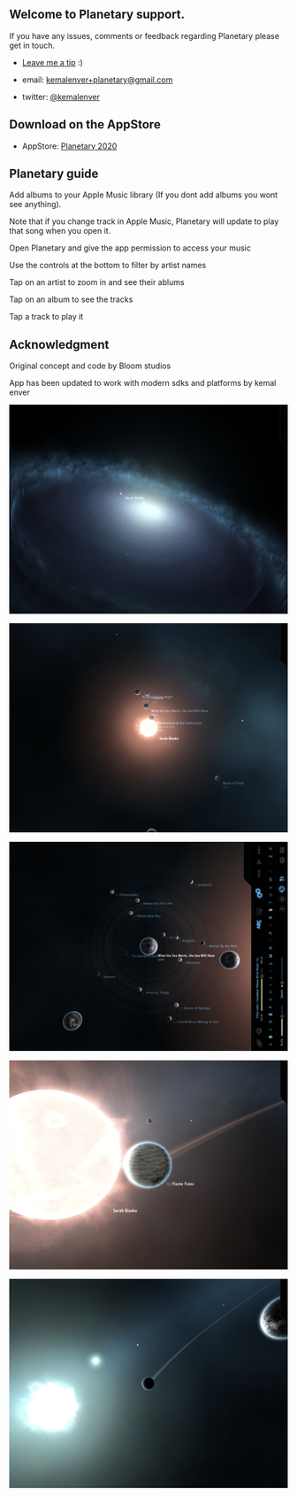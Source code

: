 ## Welcome to Planetary support.

If you have any issues, comments or feedback regarding Planetary please get in touch.

* [Leave me a tip](https://www.buymeacoffee.com/kemalenver) :)

* email: [kemalenver+planetary@gmail.com](kemalenver+planetary@gmail.com)

* twitter: [@kemalenver](https://www.twitter.com/kemalenver)

## Download on the AppStore

* AppStore: [Planetary 2020](https://apps.apple.com/us/app/planetary2020/id1473561807?ls=1)

## Planetary guide

Add albums to your Apple Music library (If you dont add albums you wont see anything).  

Note that if you change track in Apple Music, Planetary will update to play that song when you open it.

Open Planetary and give the app permission to access your music

Use the controls at the bottom to filter by artist names

Tap on an artist to zoom in and see their ablums

Tap on an album to see the tracks

Tap a track to play it

## Acknowledgment

Original concept and code by Bloom studios

App has been updated to work with modern sdks and platforms by kemal enver


![pretty planetary 1](https://github.com/kemalenver/planetaryapp/blob/master/images/1.PNG "Planetary so pretty 1")

![prett planetary 2](https://github.com/kemalenver/planetaryapp/blob/master/images/2.PNG "Planetary so pretty 2")

![pretty planetary 3](https://github.com/kemalenver/planetaryapp/blob/master/images/3.PNG "Planetary so pretty 3")

![pretty planetary 4](https://github.com/kemalenver/planetaryapp/blob/master/images/4.PNG "Planetary so pretty 4")

![pretty planetary 5](https://github.com/kemalenver/planetaryapp/blob/master/images/5.PNG "Planetary so pretty 5")

